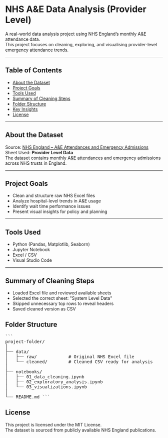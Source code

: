 # NHS A&E Data Analysis (Provider Level)

A real-world data analysis project using NHS England’s monthly A&E attendance data.  
This project focuses on cleaning, exploring, and visualising provider-level emergency attendance trends.

---

## Table of Contents
- [About the Dataset](#about-the-dataset)
- [Project Goals](#project-goals)
- [Tools Used](#tools-used)
- [Summary of Cleaning Steps](#summary-of-cleaning-steps)
- [Folder Structure](#folder-structure)
- [Key Insights](#key-insights)
- [License](#license)

---

## About the Dataset

Source: [NHS England – A&E Attendances and Emergency Admissions](https://www.england.nhs.uk/statistics/statistical-work-areas/ae-waiting-times-and-activity/)  
Sheet Used: **Provider Level Data**  
The dataset contains monthly A&E attendances and emergency admissions across NHS trusts in England.

---

## Project Goals

- Clean and structure raw NHS Excel files
- Analyze hospital-level trends in A&E usage
- Identify wait time performance issues
- Present visual insights for policy and planning

---

## Tools Used

- Python (Pandas, Matplotlib, Seaborn)
- Jupyter Notebook
- Excel / CSV
- Visual Studio Code

---

## Summary of Cleaning Steps

- Loaded Excel file and reviewed available sheets
- Selected the correct sheet: "System Level Data"
- Skipped unnecessary top rows to reveal headers
- Saved cleaned version as CSV


## Folder Structure

<pre>```
project-folder/
│
├── data/
│   ├── raw/            # Original NHS Excel file
│   └── cleaned/        # Cleaned CSV ready for analysis
│
├── notebooks/
│   ├── 01_data_cleaning.ipynb
│   ├── 02_exploratory_analysis.ipynb
│   └── 03_visualizations.ipynb
│
└── README.md ```</pre>


## License

This project is licensed under the MIT License.  
The dataset is sourced from publicly available NHS England publications.
